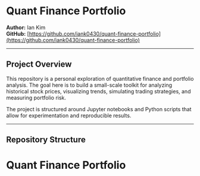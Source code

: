 # Quant Finance Portfolio

**Author:** Ian Kim  
**GitHub:** [https://github.com/iank0430/quant-finance-portfolio](https://github.com/iank0430/quant-finance-portfolio)

---

## Project Overview
This repository is a personal exploration of quantitative finance and portfolio analysis. The goal here is to build a small-scale toolkit for analyzing historical stock prices, visualizing trends, simulating trading strategies, and measuring portfolio risk.  

The project is structured around Jupyter notebooks and Python scripts that allow for experimentation and reproducible results.

---

## Repository Structure

# Quant Finance Portfolio
